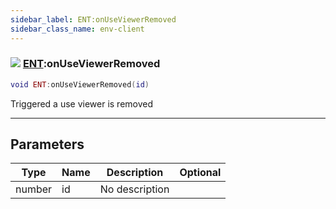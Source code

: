 ```yaml
---
sidebar_label: ENT:onUseViewerRemoved
sidebar_class_name: env-client
---
```


### ![](/img/wiki/client.png) [ENT](../ent/README.md):onUseViewerRemoved

```lua
void ENT:onUseViewerRemoved(id)
```

Triggered a use viewer is removed<br/>

-----------------
## Parameters

| Type   | Name | Description | Optional |
| ------ | ---- | ----------- | -------: |
| number | id | No description |   |
